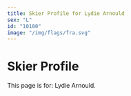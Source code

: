 ```yaml
---
title: Skier Profile for Lydie Arnould
sex: "L"
id: "10100"
image: "/img/flags/fra.svg" 
---
```


# Skier Profile

This page is for: Lydie Arnould.
    